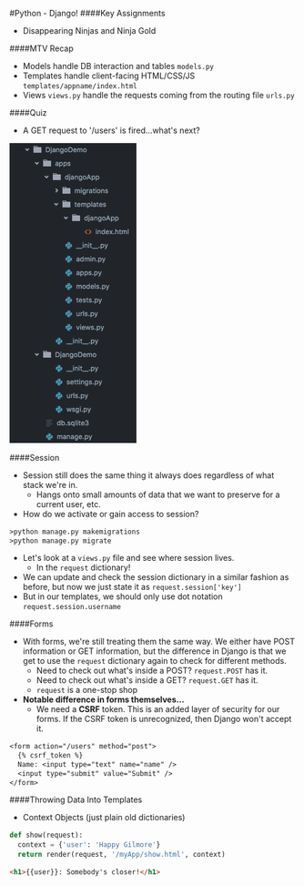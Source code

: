 #Python - Django!
####Key Assignments
- Disappearing Ninjas and Ninja Gold

####MTV Recap
- Models handle DB interaction and tables `models.py`
- Templates handle client-facing HTML/CSS/JS `templates/appname/index.html`
- Views `views.py` handle the requests coming from the routing file `urls.py`

####Quiz
- A GET request to '/users' is fired...what's next?

![alt text](DjangoApp.png "Request/Response Cycle")

####Session
- Session still does the same thing it always does regardless of what stack we're in.  
  - Hangs onto small amounts of data that we want to preserve for a current user, etc.
- How do we activate or gain access to session?
```
>python manage.py makemigrations
>python manage.py migrate
```
- Let's look at a `views.py` file and see where session lives.
  - In the `request` dictionary!
- We can update and check the session dictionary in a similar fashion as before, but now we just state it as `request.session['key']`
- But in our templates, we should only use dot notation `request.session.username`

####Forms
- With forms, we're still treating them the same way.  We either have POST information or GET information, but the difference in Django is that we get to use the `request` dictionary again to check for different methods.
  - Need to check out what's inside a POST? `request.POST` has it.
  - Need to check out what's inside a GET? `request.GET` has it.
  - `request` is a one-stop shop
- <b>Notable difference in forms themselves...</b>
  - We need a <b>CSRF</b> token.  This is an added layer of security for our forms.  If the CSRF token is unrecognized, then Django won't accept it.
```
<form action="/users" method="post">
  {% csrf_token %}
  Name: <input type="text" name="name" />
  <input type="submit" value="Submit" />
</form>
```

####Throwing Data Into Templates
- Context Objects (just plain old dictionaries)

```python
def show(request):
  context = {'user': 'Happy Gilmore'}
  return render(request, '/myApp/show.html', context)
```

```html
<h1>{{user}}: Somebody's closer!</h1>
```
